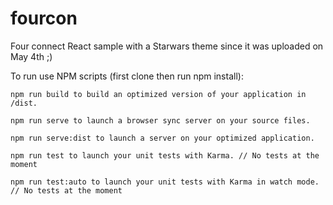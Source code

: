 # fourcon
Four connect React sample with a Starwars theme since it was uploaded on May 4th ;)

To run use NPM scripts (first clone then run npm install):

    npm run build to build an optimized version of your application in /dist.

    npm run serve to launch a browser sync server on your source files.

    npm run serve:dist to launch a server on your optimized application.

    npm run test to launch your unit tests with Karma. // No tests at the moment

    npm run test:auto to launch your unit tests with Karma in watch mode. // No tests at the moment
